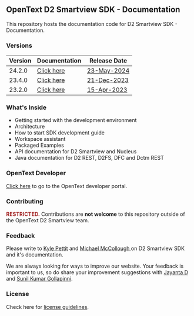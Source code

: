 
## OpenText D2 Smartview SDK - Documentation

This repository hosts the documentation code for D2 Smartview SDK - Documentation. 

### Versions

| Version | Documentation | Release Date |
|---------| ----------- |  ----------- |
| 24.2.0  | [Click here](https://opentext.github.io/d2sv-sdk/24.2.0/) | [23-May-2024](https://support.opentext.com/csm?id=kb_article_view&sysparm_article=KB0816390) |
| 23.4.0  | [Click here](https://opentext.github.io/d2sv-sdk/23.4.0/) | [21-Dec-2023](https://support.opentext.com/csm?sys_kb_id=5b1e86f0479f35d0053dccdbd36d4367&id=kb_article_view&sysparm_rank=2&sysparm_tsqueryId=ca8733cd476731d03a95a877536d43cd)  |
| 23.2.0  | [Click here](https://opentext.github.io/d2sv-sdk/23.2.0/) | [15-Apr-2023](https://support.opentext.com/csm?sys_kb_id=7ec6c68497526d50342252900153af8d&id=kb_article_view&sysparm_rank=1&sysparm_tsqueryId=e6287f0147a731d03a95a877536d43d5) |

### What's Inside  

- Getting started with the development environment
- Architecture 
- How to start SDK development guide
- Workspace assistant
- Packaged Examples
- API documentation for D2 Smartview and Nucleus
- Java documentation for D2 REST, D2FS, DFC and Dctm REST

### OpenText Developer

[Click here](https://developer.opentext.com/ce/products/documentum/documentation/documentumsmartviewsdk/1) to go to the OpenText developer portal.

### Contributing

<b><span style="color:brown">RESTRICTED.</span></b> Contributions are <b>not welcome</b> to this repository outside of the OpenText D2 Smartview team.


### Feedback

Please write to [Kyle Pettit](mailto:kpettit@opentext.com) and [Michael McCollough
](mailto:mmccollo@opentext.com) on D2 Smartview SDK and it's documentation.

We are always looking for ways to improve our website. Your feedback is important to us, so do share your improvement suggestions with [Jayanta D](mailto:jayantad@opentext.com) and [Sunil Kumar Gollapinni](mailto:sgollapinni@opentext.com).

### License

Check here for [license guidelines](/LICENSE).

<style>
h1 {
  display: none;
}
</style>

